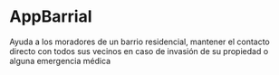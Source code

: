 # AppBarrial
Ayuda a los moradores de un barrio residencial, mantener el contacto directo con todos sus vecinos en caso de invasión de su propiedad o alguna emergencia médica

